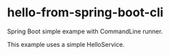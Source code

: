 # hello-from-spring-boot-cli

Spring Boot simple exampe with CommandLine runner.

This example uses a simple HelloService.
